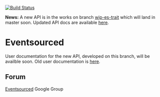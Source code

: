 [![Build Status](https://secure.travis-ci.org/eligosource/eventsourced.png)](http://travis-ci.org/eligosource/eventsourced)

**News:** A new API is in the works on branch [wip-es-trait](https://github.com/eligosource/eventsourced/tree/wip-es-trait) which will land in master soon. Updated API docs are available [here](http://eligosource.github.com/eventsourced/#org.eligosource.eventsourced.core.package).

Eventsourced
============

User documentation for the new API, developed on this branch, will be availble soon. Old user documentation is [here](https://github.com/eligosource/eventsourced).

Forum
-----

[Eventsourced](http://groups.google.com/group/eventsourced) Google Group